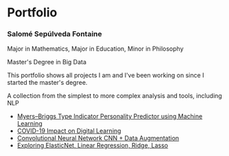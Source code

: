 <h1>Portfolio</h1>
<h3>Salomé Sepúlveda Fontaine</h3>
<p>Major in Mathematics, Major in Education, Minor in Philosophy</p>
<p> Master's Degree in Big Data</p>

<p>This portfolio shows all projects I am and I've been working on since I started the master's degree. </p>
<p> A collection from the simplest to more complex analysis and tools, including NLP<p>
  
<ul>
  
  <li> <a href='https://github.com/ApusDT/MBTI-Personality-Predictor-using-Machine-Learning'>Myers–Briggs Type Indicator Personality Predictor using Machine Learning </a></li>
  
 <li> <a href='https://www.kaggle.com/filo12guda/learnplatform-covid-19-impact-on-digital-learning'>COVID-19 Impact on Digital Learning </a></li>
  
  <li> <a href='https://github.com/ApusDT/Convolutional-Neural-Network-CNN-Data-Augmentation'>Convolutional Neural Network CNN + Data Augmentation</a></li>
 
  <li> <a href='https://github.com/ApusDT/First-approach-to-ElasticNet-Linear-Regression-Ridge-Lasso/blob/main/First_approach_to_ElasticNet%2C_Linear_Regression%2C_Ridge%2C_Lasso.ipynb'>Exploring ElasticNet, Linear Regression, Ridge, Lasso</a></li>
  
</ul>
</p>
